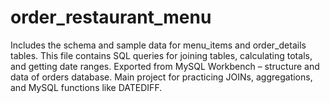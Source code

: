 # order_restaurant_menu
Includes the schema and sample data for menu_items and order_details tables.  This file contains SQL queries for joining tables, calculating totals, and getting date ranges.  Exported from MySQL Workbench – structure and data of orders database.  Main project for practicing JOINs, aggregations, and MySQL functions like DATEDIFF.
